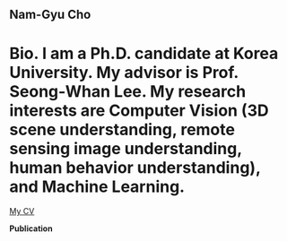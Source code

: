 ## Nam-Gyu Cho

<h1>
<b>Bio.</b> I am a Ph.D. candidate at Korea University. My advisor is  Prof. Seong-Whan Lee. My research interests are Computer Vision (3D scene understanding, remote sensing image understanding, human behavior understanding), and Machine Learning. 
</h1>

<a href="https://github.com/NamgyuCho/NamgyuCho/blob/master/ngcho_CV.pdf">My CV</a>

<b>Publication</b>
